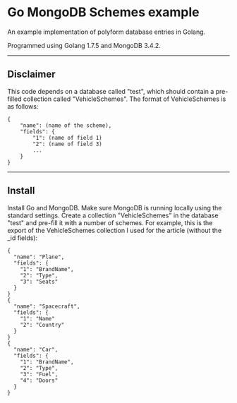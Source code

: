 Go MongoDB Schemes example
==========================

An example implementation of polyform database entries in Golang.

Programmed using Golang 1.7.5 and MongoDB 3.4.2.

-------------------

## Disclaimer

This code depends on a database called "test", which should contain a pre-filled collection called "VehicleSchemes". The format of VehicleSchemes is as follows:

```
{
	"name": (name of the scheme),
	"fields": {
		"1": (name of field 1)
		"2": (name of field 3)
		...
	}
}
```


-------------------

## Install

Install Go and MongoDB. Make sure MongoDB is running locally using the standard settings. Create a collection "VehicleSchemes" in the database "test" and pre-fill it with a number of schemes. For example, this is the export of the VehicleSchemes collection I used for the article (without the _id fields):
```
{
  "name": "Plane",
  "fields": {
    "1": "BrandName",
    "2": "Type",
    "3": "Seats"
  }
}
{
  "name": "Spacecraft",
  "fields": {
    "1": "Name"
    "2": "Country"
  }
}
{
  "name": "Car",
  "fields": {
    "1": "BrandName",
    "2": "Type",
    "3": "Fuel",
    "4": "Doors"
  }
}
```

